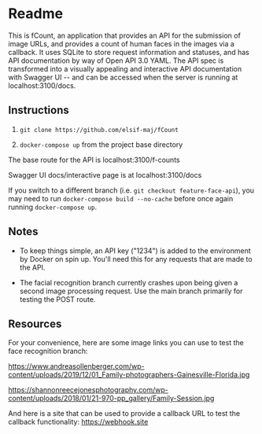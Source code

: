 # Readme

This is fCount, an application that provides an API for the submission of image URLs, and provides a count of human faces in the images via a callback. It uses SQLite to store request information and statuses, and has API documentation by way of Open API 3.0 YAML. The API spec is transformed into a visually appealing and interactive API documentation with Swagger UI -- and can be accessed when the server is running at localhost:3100/docs.

## Instructions

1) `git clone https://github.com/elsif-maj/fCount`

2) `docker-compose up` from the project base directory

The base route for the API is localhost:3100/f-counts

Swagger UI docs/interactive page is at localhost:3100/docs

If you switch to a different branch (i.e. `git checkout feature-face-api`), you may need to run `docker-compose build --no-cache` before once again running `docker-compose up`.

## Notes

- To keep things simple, an API key ("1234") is added to the environment by Docker on spin up. You'll need this for any requests that are made to the API.

- The facial recognition branch currently crashes upon being given a second image processing request. Use the main branch primarily for testing the POST route.

## Resources

For your convenience, here are some image links you can use to test the face recognition branch: 

https://www.andreasollenberger.com/wp-content/uploads/2019/12/01_Family-photographers-Gainesville-Florida.jpg

https://shannonreecejonesphotography.com/wp-content/uploads/2018/01/21-970-pp_gallery/Family-Session.jpg

And here is a site that can be used to provide a callback URL to test the callback functionality: https://webhook.site